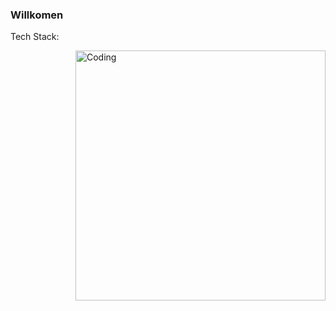 ### Willkomen 

Tech Stack:

  <img align="right" alt="Coding" width="400" src="https://media.tenor.com/oZU8_qYQ-oEAAAAC/iwakura-lain.gif">

<!--
**admiral-gunter/admiral-gunter** is a ✨ _special_ ✨ repository because its `README.md` (this file) appears on your GitHub profile.

Here are some ideas to get you started:

- 🔭 I’m currently working on ...
- 🌱 I’m currently learning ...
- 👯 I’m looking to collaborate on ...
- 🤔 I’m looking for help with ...
- 💬 Ask me about ...
- 📫 How to reach me: ...
- 😄 Pronouns: ...
- ⚡ Fun fact: ...
-->
